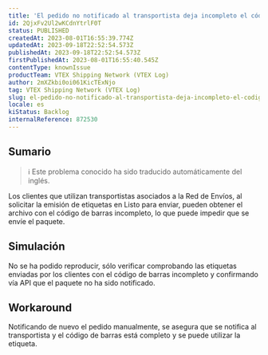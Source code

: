 ```yaml
---
title: 'El pedido no notificado al transportista deja incompleto el código de barras de la etiqueta'
id: 2QjxFv2Ul2wKCdnYtrlF0T
status: PUBLISHED
createdAt: 2023-08-01T16:55:39.774Z
updatedAt: 2023-09-18T22:52:54.573Z
publishedAt: 2023-09-18T22:52:54.573Z
firstPublishedAt: 2023-08-01T16:55:40.545Z
contentType: knownIssue
productTeam: VTEX Shipping Network (VTEX Log)
author: 2mXZkbi0oi061KicTExNjo
tag: VTEX Shipping Network (VTEX Log)
slug: el-pedido-no-notificado-al-transportista-deja-incompleto-el-codigo-de-barras-de-la-etiqueta
locale: es
kiStatus: Backlog
internalReference: 872530
---
```


## Sumario

>ℹ️ Este problema conocido ha sido traducido automáticamente del inglés.


Los clientes que utilizan transportistas asociados a la Red de Envíos, al solicitar la emisión de etiquetas en Listo para enviar, pueden obtener el archivo con el código de barras incompleto, lo que puede impedir que se envíe el paquete.


##

## Simulación


No se ha podido reproducir, sólo verificar comprobando las etiquetas enviadas por los clientes con el código de barras incompleto y confirmando vía API que el paquete no ha sido notificado.



## Workaround


Notificando de nuevo el pedido manualmente, se asegura que se notifica al transportista y el código de barras está completo y se puede utilizar la etiqueta.





